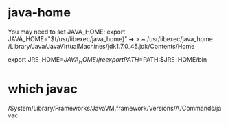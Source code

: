 # java-home
You may need to set JAVA_HOME:
  export JAVA_HOME="$(/usr/libexec/java_home)"
➜ > ~ /usr/libexec/java_home
/Library/Java/JavaVirtualMachines/jdk1.7.0_45.jdk/Contents/Home

export JRE_HOME=$JAVA_HOME/jre
export PATH=$PATH:$JRE_HOME/bin

# which javac
/System/Library/Frameworks/JavaVM.framework/Versions/A/Commands/javac
